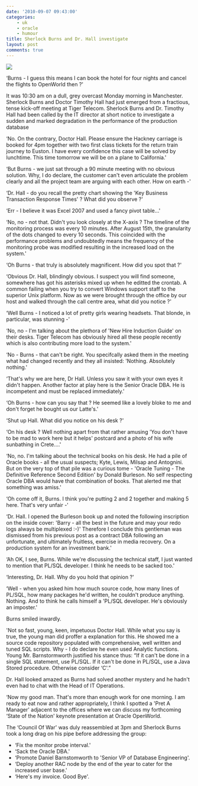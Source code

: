 ```yaml
---
date: '2010-09-07 09:43:00'
categories:
    - uk
    - oracle
    - humour
title: Sherlock Burns and Dr. Hall investigate
layout: post
comments: true
---
```

<a href="http://picasaweb.google.co.uk/lh/photo/WJDWHophTNIdwzEJ6Je7hQ?feat=embedwebsite"><img src="http://lh5.ggpht.com/_l2uGy1RGCiE/TIYHrMP2-SI/AAAAAAAABng/zNKL6tOY-Wc/s400/sherlock-holmes.jpg" /></a>

‘Burns - I guess this means I can book the hotel for four nights and
cancel the flights to OpenWorld then ?'

It was 10:30 am on a dull, grey overcast Monday morning in Manchester.
Sherlock Burns and Doctor Timothy Hall had just emerged from a
fractious, tense kick-off meeting at Tiger Telecom. Sherlock Burns and
Dr. Timothy Hall had been called by the IT director at short notice to
investigate a sudden and marked degradation in the performance of the
production database

‘No. On the contrary, Doctor Hall. Please ensure the Hackney carriage is
booked for 4pm together with two first class tickets for the return
train journey to Euston. I have every confidence this case will be
solved by lunchtime. This time tomorrow we will be on a plane to
California.'

‘But Burns - we just sat through a 90 minute meeting with no obvious
solution. Why, I do declare, the customer can't even articulate the
problem clearly and all the project team are arguing with each other.
How on earth -'

‘Dr. Hall - do you recall the pretty chart showing the 'Key Business
Transaction Response Times' ? What did you observe ?'

‘Err - I believe it was Excel 2007 and used a fancy pivot table…'

‘No, no - not that. Didn't you look closely at the X-axis ? The timeline
of the monitoring process was every 10 minutes. After August 15th, the
granularity of the dots changed to every 10 seconds. This coincided with
the performance problems and undoubtedly means the frequency of the
monitoring probe was modified resulting in the increased load on the
system.'

‘Oh Burns - that truly is absolutely magnificent. How did you spot that
?'

‘Obvious Dr. Hall, blindingly obvious. I suspect you will find someone,
somewhere has got his asterisks mixed up when he editted the crontab. A
common failing when you try to convert Windows support staff to the
superior Unix platform. Now as we were brought through the office by our
host and walked through the call centre area, what did you notice ?'

‘Well Burns - I noticed a lot of pretty girls wearing headsets. That
blonde, in particular, was stunning -'

‘No, no - I'm talking about the plethora of 'New Hire Induction Guide'
on their desks. Tiger Telecom has obviously hired all these people
recently which is also contributing more load to the system.'

‘No - Burns - that can't be right. You specifcally asked them in the
meeting what had changed recently and they all insisted: 'Nothing.
Absolutely nothing.'

‘That's why we are here, Dr Hall. Unless you saw it with your own eyes
it didn't happen. Another factor at play here is the Senior Oracle DBA.
He is incompetent and must be replaced immediately.'

‘Oh Burns - how can you say that ? He seemed like a lovely bloke to me
and don't forget he bought us our Latte's.'

‘Shut up Hall. What did you notice on his desk ?'

‘On his desk ? Well nothing apart from that rather amusing 'You don't
have to be mad to work here but it helps' postcard and a photo of his
wife sunbathing in Crete….'

‘No, no. I'm talking about the technical books on his desk. He had a
pile of Oracle books - all the usual suspects; Kyte, Lewis, Milsap and
Antognini. But on the very top of that pile was a curious tome - 'Oracle
Tuning - The Definitive Reference Second Edition' by Donald Burleson. No
self respecting Oracle DBA would have that combination of books. That
alerted me that something was amiss.'

‘Oh come off it, Burns. I think you're putting 2 and 2 together and
making 5 here. That's very unfair -'

‘Dr. Hall. I opened the Burleson book up and noted the following
inscription on the inside cover: 'Barry - all the best in the future and
may your redo logs always be multiplexed :-)' Therefore I conclude this
gentleman was dismissed from his previous post as a contract DBA
following an unfortunate, and ultimately fruitless, exercise in media
recovery. On a production system for an investment bank.'

‘Ah OK, I see, Burns. While we're discussing the technical staff, I just
wanted to mention that PL/SQL developer. I think he needs to be sacked
too.'

‘Interesting, Dr. Hall. Why do you hold that opinion ?'

‘Well - when you asked him how much source code, how many lines of
PL/SQL, how many packages he'd written, he couldn't produce anything.
Nothing. And to think he calls himself a 'PL/SQL developer. He's
obviously an imposter.'

Burns smiled inwardly.

'Not so fast, young, keen, impetuous Doctor Hall. While what you say is
true, the young man did proffer a explanation for this. He showed me a
source code repository populated with comprehensive, well written and
tuned SQL scripts. Why - I do declare he even used Analytic functions.
Young Mr. Barnstormworth justified his stance thus: “If it can't be done
in a single SQL statement, use PL/SQL. If it can't be done in PL/SQL,
use a Java Stored procedure. Otherwise consider ‘C'.”

Dr. Hall looked amazed as Burns had solved another mystery and he hadn't
even had to chat with the Head of IT Operations.

‘Now my good man. That's more than enough work for one morning. I am
ready to eat now and rather appropriately, I think I spotted a 'Pret A
Manager' adjacent to the offices where we can discuss my forthcoming
‘State of the Nation' keynote presentation at Oracle OpenWorld.

The ‘Council Of War' was duly reassembled at 3pm and Sherlock Burns took
a long drag on his pipe before addressing the group:

-   ‘Fix the monitor probe interval.'
-   ‘Sack the Oracle DBA.'
-   ‘Promote Daniel Barnstomworth to 'Senior VP of Database
    Engineering'.
-   ‘Deploy another RAC node by the end of the year to cater for the
    increased user base.'
-   ‘Here's my invoice. Good Bye'.
